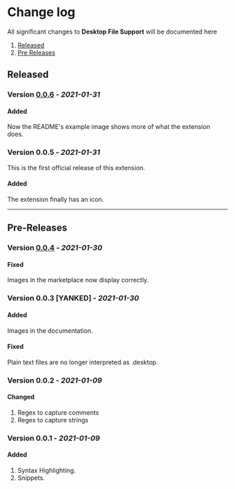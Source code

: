 # Change log

All significant changes to **Desktop File Support** will be documented here

1. [Released](#released)
1. [Pre Releases](#Pre-Releases)

## Released

### Version [0.0.6](https://github.com/nico-castell/desktop-file-support/releases/tags/0.0.6) - *2021-01-31*
#### Added
Now the README's example image shows more of what the extension does.

### Version 0.0.5 - *2021-01-31*
This is the first official release of this extension.
#### Added
The extension finally has an icon.

---

## Pre-Releases

### Version [0.0.4](https://github.com/nico-castell/desktop-file-support/releases/tags/0.0.4) - *2021-01-30*
#### Fixed
Images in the marketplace now display correctly.

### Version 0.0.3 [YANKED] - *2021-01-30*
#### Added
Images in the documentation.
#### Fixed
Plain text files are no longer interpreted as .desktop.

### Version 0.0.2 - *2021-01-09*
#### Changed
1. Regex to capture comments
2. Regex to capture strings

### Version 0.0.1 - *2021-01-09*
#### Added
1. Syntax Highlighting.
2. Snippets.
